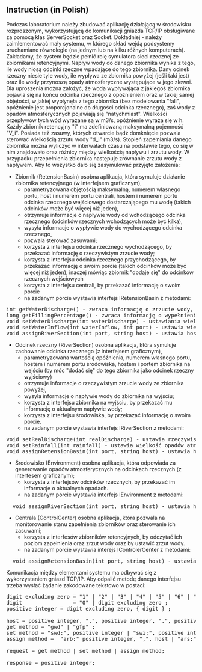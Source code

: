 ## Instruction (in Polish)
Podczas laboratorium należy zbudować aplikację działającą w środowisku rozproszonym, wykorzystującą do komunikacji gniazda TCP/IP obsługiwane za pomocą klas ServerSocket oraz Socket. Dokładniej - należy zaimlementować mały systemu, w którego skład wejdą podsystemy uruchamiane równolegle (na jednym lub na kilku różnych komputerach). Zakładamy, że system będzie pełnić rolę symulatora sieci rzecznej ze zbiornikami retencyjnymi. Napływ wody do danego zbiornika wynika z tego, ile wody niosą odcinki rzeczne wpadające do tego zbiornika. Dany ocinek rzeczny niesie tyle wody, ile wypływa ze zbiornika powyżej (jeśli taki jest) oraz ile wody przynoszą opady atmosferyczne występujące w jego zlewni. Dla uproszenia można założyć, że woda wypływająca z jakiegoś zbiornika pojawia się na końcu odcinka rzecznego z opóźnieniem oraz w takiej samej objętości, w jakiej wypłynęła z tego zbiornika (bez modelowania "fali", opóźnienie jest proporcjonalne do długości odcinka rzecznego), zaś wody z opadów atmosferycznych pojawiają się "natychmiast". Wielkości przepływów tych wód wyrażane są w m3/s, opóźnienie wyraża się w h. Każdy zbiornik retencyjny "i" ma zdefiniowaną maksymalną pojemność "V_i". Posiada też zasuwy, których otwarcie bądź domknięcie pozwala sterować wielkością zrzutu wody "d_i" (m3/s). Stopień zapełniania danego zbiornika można wyliczyć w interwałach czasu na podstawie tego, co się w nim znajdowało oraz różnicy między wielkością napływu i zrzutu wody. W przypadku przepełnienia zbiornika następuje zrównanie zrzutu wody z napływem. Aby to wszystko dało się zasymulować przyjęto założenia:

- Zbiornik (RetensionBasin) osobna aplikacja, która symuluje działanie zbiornika retencyjnego (w interfejsem graficznym),
  - parametryzowana objętością maksymalną, numerem własnego portu, host i numerem portu centrali, hostem i numerem portu odcinka rzecznego wejściowego dostarczającego mu wodę (takich odcinków może być więcej niż jeden),
   - otrzymuje informacje o napływie wody od wchodzącego odcinka rzecznego (odcinków rzecznych wchodzących może być kilka),
   - wysyła informacje o wypływie wody do wychodzącego odcinka rzecznego,
   - pozwala sterować zasuwami;
   - korzysta z interfejsu odcinka rzecznego wychodzącego, by przekazać informację o rzeczywistym zrzucie wody;
   - korzysta z interfejsu odcinka rzecznego przychodzącego, by przekazać informację o swoim porcie (takich odcinków może być więcej niż jeden), inaczej mówiąc zbiornik "dodaje się" do odcinków rzecznych wejściowych
   - korzysta z interfejsu centrali, by przekazać informację o swoim porcie
   - na zadanym porcie wystawia interfejs IRetensionBasin z metodami:
<pre>
int getWaterDischarge() - zwraca informację o zrzucie wody,
long getFillingPercentage() - zwraca informację o wypełnieniu zbiornika w procentach,
void setWaterDischarge(int waterDischarge) - ustawiania wielkości zrzutu wody,
void setWaterInflow(int waterInflow, int port) - ustawia wielkość napływu wody z odcinka rzecznego działającego na wskazanym porcie (numer portu pełni tu rolę identyfikatora),
void assignRiverSection(int port, string host) - ustawia host i port wychodzącego odcinka rzecznego;
</pre>

- Odcinek rzeczny (RiverSection) osobna aplikacja, która symuluje zachowanie odcinka rzecznego (z interfejsem graficznym),
  - parametryzowana wartością opóźnienia, numerem własnego portu, hostem i numerem portu środowiska, hostem i portem zbiornika na wejściu (by móc "dodać się" do tego zbiornika jako odcinek rzeczny wyjściowy)
  - otrzymuje informacje o rzeczywistym zrzucie wody ze zbiornika powyżej,
  - wysyła informacje o napływie wody do zbiornika na wyjściu;
  - korzysta z interfejsu zbiornika na wyjściu, by przekazać mu informację o aktualnym napływie wody;
  - korzysta z interfejsu środowiska, by przekazać informację o swoim porcie.
  - na zadanym porcie wystawia interfejs IRiverSection z metodami:
<pre>
void setRealDischarge(int realDischarge) - ustawia rzeczywistą wielkość zrzutu wody ze zbiornika znajdującego się na początku odcinka rzecznego,
void setRainfall(int rainfall) - ustawia wielkość opadów atmosferycznych,
void assignRetensionBasin(int port, string host) - ustawia host i port zbiornika retencyjnego na wyjściu;
</pre>

- Środowisko (Environment) osobna aplikacja, która odpowiada za generowanie opadów atmosferycznych na odcinkach rzecznych (z interfesem graficznym);
  - korzysta z interfejsów odcinków rzecznych, by przekazać im informacje o aktualnych opadach.
  - na zadanym porcie wystawia interfejs IEnvironment z metodami:
<pre>
  void assignRiverSection(int port, string host) - ustawia host i port odcinka rzecznego;
</pre>

- Centrala (ControlCenter) osobna aplikacja, która pozwala na monitorowanie stanu zapełnienia zbiorników oraz sterowanie ich zasuwami;
  - korzysta z interfesów zbiorników retencyjnych, by odczytać ich poziom zapełnienia oraz zrzut wody oraz by ustawić zrzut wody.  
  - na zadanym porcie wystawia interejs IControlerCenter z metodami:
<pre>
  void assignRetensionBasin(int port, string host) - ustawia host i port zbiornika retencyjnego (zbiorników może być kilka);
</pre>

Komunikacja między elementami systemu ma odbywać się z wykorzystaniem gniazd TCP/IP. Aby odpalić metodę danego interfejsu trzeba wysłać żądanie zakodowane tekstowo w postaci:
<pre>
digit excluding zero = "1" | "2" | "3" | "4" | "5" | "6" | "7" | "8" | "9" ;
digit                = "0" | digit excluding zero ;
positive integer = digit excluding zero, { digit } ;

host = positive integer, ".", positive integer, ".", positive integer, ".", positive integer ;
get method = "gwd" | "gfp" ;
set method = "swd:", positive integer | "swi:", positive integer "," positive integer | "srd:", positive integer | "srf:", positive integer ;
assign method =  "arb:" positive integer, ",", host | "ars:" positive integer, ",", host  ;

request = get method | set method | assign method;

response = positive integer;
</pre>
